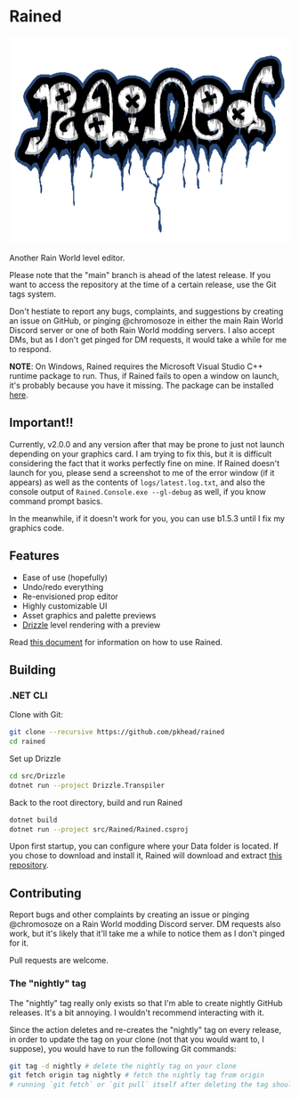 # Rained
![Fancy Logoe](rained-logo.png)

Another Rain World level editor.

Please note that the "main" branch is ahead of the latest release. If you want to access the repository
at the time of a certain release, use the Git tags system.

Don't hestiate to report any bugs, complaints, and suggestions by creating an issue on GitHub, or pinging @chromosoze in either the main Rain World Discord server or one of both Rain World modding servers. I also accept DMs, but as I don't get pinged for DM requests, it would take a while for me to respond.

**NOTE**: On Windows, Rained requires the Microsoft Visual Studio C++ runtime package to run. Thus, if Rained fails to open a window on launch, it's probably because you have it missing. The package can be installed [here](https://aka.ms/vs/17/release/vc_redist.x64.exe).

## Important!!
Currently, v2.0.0 and any version after that may be prone to just not launch depending on your graphics card. I am trying to fix this, but it is difficult considering the fact that it works perfectly fine on mine. If Rained doesn't launch for you, please send a screenshot to me of the error window (if it appears) as well as the contents of `logs/latest.log.txt`, and also the console output of `Rained.Console.exe --gl-debug` as well, if you know command prompt basics.

In the meanwhile, if it doesn't work for you, you can use b1.5.3 until I fix my graphics code.


## Features
- Ease of use (hopefully)
- Undo/redo everything
- Re-envisioned prop editor
- Highly customizable UI
- Asset graphics and palette previews
- [Drizzle](https://github.com/SlimeCubed/Drizzle/tree/community) level rendering with a preview

Read [this document](dist/README.md) for information on how to use Rained.

## Building
### .NET CLI
Clone with Git:
```bash
git clone --recursive https://github.com/pkhead/rained
cd rained
```

Set up Drizzle
```bash
cd src/Drizzle
dotnet run --project Drizzle.Transpiler
```

Back to the root directory, build and run Rained
```bash
dotnet build
dotnet run --project src/Rained/Rained.csproj
```
Upon first startup, you can configure where your Data folder is located. If you chose to download and install it, Rained will download and extract [this repository](https://github.com/SlimeCubed/Drizzle.Data/tree/community).

## Contributing
Report bugs and other complaints by creating an issue or pinging @chromosoze on a Rain World modding Discord server. DM requests also work, but it's likely that it'll take me a while to notice them as I don't pinged for it.

Pull requests are welcome.

### The "nightly" tag
The "nightly" tag really only exists so that I'm able to create nightly GitHub releases. It's a bit annoying. I wouldn't recommend interacting with it.

Since the action deletes and re-creates the "nightly" tag on every release, in order to update the tag
on your clone (not that you would want to, I suppose), you would have to run the following Git commands:
```bash
git tag -d nightly # delete the nightly tag on your clone
git fetch origin tag nightly # fetch the nightly tag from origin
# running `git fetch` or `git pull` itself after deleting the tag should also work.
```